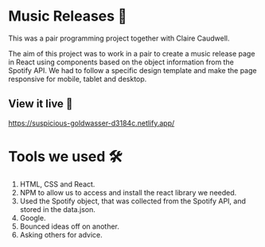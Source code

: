 # Music Releases  🎸

This was a pair programming project together with Claire Caudwell. 

The aim of this project was to work in a pair to create a music release page in React using components based on the object information from the Spotify API. We had to follow a specific design template and make the page responsive for mobile, tablet and desktop.

## View it live 👀

https://suspicious-goldwasser-d3184c.netlify.app/


# Tools we used 🛠

1. HTML, CSS and React.
2. NPM to allow us to access and install the react library we needed.
3. Used the Spotify object, that was collected from the Spotify API, and stored in the data.json.
4. Google.
5. Bounced ideas off on another.
6. Asking others for advice.

